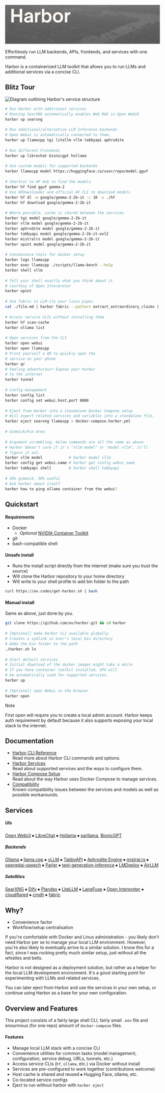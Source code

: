 ![Harbor project logo](./docs/harbor-2.png)

Effortlessly run LLM backends, APIs, frontends, and services with one command.

Harbor is a containerized LLM toolkit that allows you to run LLMs and additional services via a concise CLI.

## Blitz Tour

![Diagram outlining Harbor's service structure](https://raw.githubusercontent.com/wiki/av/harbor/harbor-arch-diag.png)

```bash
# Run Harbor with additional services
# Running SearXNG automatically enables Web RAG in Open WebUI
harbor up searxng

# Run additional/alternative LLM Inference backends
# Open Webui is automatically connected to them.
harbor up llamacpp tgi litellm vllm tabbyapi aphrodite

# Run different Frontends
harbor up librechat bionicgpt hollama

# Use custom models for supported backends
harbor llamacpp model https://huggingface.co/user/repo/model.gguf

# Shortcut to HF Hub to find the models
harbor hf find gguf gemma-2
# Use HFDownloader and official HF CLI to download models
harbor hf dl -m google/gemma-2-2b-it -c 10 -s ./hf
harbor hf download google/gemma-2-2b-it

# Where possible, cache is shared between the services
harbor tgi model google/gemma-2-2b-it
harbor vllm model google/gemma-2-2b-it
harbor aphrodite model google/gemma-2-2b-it
harbor tabbyapi model google/gemma-2-2b-it-exl2
harbor mistralrs model google/gemma-2-2b-it
harbor opint model google/gemma-2-2b-it

# Convenience tools for docker setup
harbor logs llamacpp
harbor exec llamacpp ./scripts/llama-bench --help
harbor shell vllm

# Tell your shell exactly what you think about it
# courtesy of Open Interpreter
harbor opint

# Use fabric to LLM-ify your linux pipes
cat ./file.md | harbor fabric --pattern extract_extraordinary_claims | grep "LK99"

# Access service CLIs without installing them
harbor hf scan-cache
harbor ollama list

# Open services from the CLI
harbor open webui
harbor open llamacpp
# Print yourself a QR to quickly open the
# service on your phone
harbor qr
# Feeling adventurous? Expose your harbor
# to the internet
harbor tunnel

# Config management
harbor config list
harbor config set webui.host.port 8080

# Eject from Harbor into a standalone Docker Compose setup
# Will export related services and variables into a standalone file.
harbor eject searxng llamacpp > docker-compose.harbor.yml

# Gimmick/Fun Area

# Argument scrambling, below commands are all the same as above
# Harbor doesn't care if it's "vllm model" or "model vllm", it'll
# figure it out.
harbor vllm model            # harbor model vllm
harbor config get webui.name # harbor get config webui_name
harbor tabbyapi shell        # harbor shell tabbyapi

# 50% gimmick, 50% useful
# Ask harbor about itself
harbor how to ping ollama container from the webui?
```

## Quickstart

#### Requirements

- Docker
  - _Optional_ [NVIDIA Container Toolkit](https://docs.nvidia.com/datacenter/cloud-native/container-toolkit/latest/install-guide.html#installation)
- git
- bash-compatible shell

#### Unsafe install

- Runs the install script directly from the internet (make sure you trust the source)
- Will clone the Harbor repository to your home directory
- Will write to your shell profile to add bin folder to the path

```bash
curl https://av.codes/get-harbor.sh | bash
```

#### Manual install

Same as above, just done by you.

```bash
git clone https://github.com/av/harbor.git && cd harbor

# [Optional] make Harbor CLI available globally
# Creates a symlink in User's local bin directory
# Adds the bin folder to the path
./harbor.sh ln

# Start default services
# Initial download of the docker images might take a while
# If you have container toolkit installed, GPU will
# be automatically used for supported services.
harbor up

# [Optional] open Webui in the browser
harbor open
```

> [!NOTE]
> First open will require you to create a local admin account. Harbor keeps auth requirement by default because it also supports exposing your local stack to the internet.

## Documentation

- [Harbor CLI Reference](https://github.com/av/harbor/wiki/Harbor-CLI-Reference)<br/>
  Read more about Harbor CLI commands and options.
- [Harbor Services](https://github.com/av/harbor/wiki/Services)<br/>
  Read about supported services and the ways to configure them.
- [Harbor Compose Setup](https://github.com/av/harbor/wiki/Harbor-Compose-Setup)<br/>
  Read about the way Harbor uses Docker Compose to manage services.
- [Compatibility](https://github.com/av/harbor/wiki/Compatibility)<br/>
  Known compatibility issues between the services and models as well as possible workarounds.

## Services

##### UIs

[Open WebUI](https://github.com/av/harbor/wiki/Services#open-webui) ⦁︎ [LibreChat](https://github.com/av/harbor/wiki/Services#librechat) ⦁︎ [Hollama](https://github.com/av/harbor/wiki/Services#hollama) ⦁︎ [parllama](https://github.com/av/harbor/wiki/Services#par-llama), [BionicGPT](https://github.com/av/harbor/wiki/Services#bionicgpt)

##### Backends

[Ollama](https://github.com/av/harbor/wiki/Services#ollama) ⦁︎ [llama.cpp](https://github.com/av/harbor/wiki/Services#llamacpp) ⦁︎ [vLLM](https://github.com/av/harbor/wiki/Services#vllm) ⦁︎ [TabbyAPI](https://github.com/av/harbor/wiki/Services#tabbyapi) ⦁︎ [Aphrodite Engine](https://github.com/av/harbor/wiki/Services#aphrodite-engine) ⦁︎ [mistral.rs](https://github.com/av/harbor/wiki/Services#mistralrs) ⦁︎ [openedai-speech](https://github.com/av/harbor/wiki/Services#openedai-speech) ⦁︎ [Parler](https://github.com/av/harbor/wiki/Services#parler) ⦁︎ [text-generation-inference](https://github.com/av/harbor/wiki/Services#text-generation-inference) ⦁︎ [LMDeploy](https://github.com/av/harbor/wiki/Services#lmdeploy) ⦁︎ [AirLLM](https://github.com/av/harbor/wiki/Services#airllm)

##### Satellites

[SearXNG](https://github.com/av/harbor/wiki/Services#searxng) ⦁︎ [Dify](https://github.com/av/harbor/wiki/Services#dify) ⦁︎ [Plandex](https://github.com/av/harbor/wiki/Services#plandex) ⦁︎ [LiteLLM](https://github.com/av/harbor/wiki/Services#-litellm) ⦁︎ [LangFuse](https://github.com/av/harbor/wiki/Services#langfuse) ⦁︎ [Open Interpreter](https://github.com/av/harbor/wiki/Services#-open-interpreter) ⦁︎ [cloudflared](https://github.com/av/harbor/wiki/Services#cloudflared) ⦁︎ [cmdh](https://github.com/av/harbor/wiki/Services#cmdh) ⦁︎ [fabric](https://github.com/av/harbor/wiki/Services#fabric)

## Why?

- Convenience factor
- Workflow/setup centralisation

If you're comfortable with Docker and Linux administration - you likely don't need Harbor per se to manage your local LLM environment. However, you're also likely to eventually arrive to a similar solution. I know this for a fact, since I was rocking pretty much similar setup, just without all the whistles and bells.

Harbor is not designed as a deployment solution, but rather as a helper for the local LLM development environment. It's a good starting point for experimenting with LLMs and related services.

You can later eject from Harbor and use the services in your own setup, or continue using Harbor as a base for your own configuration.

## Overview and Features

This project consists of a fairly large shell CLI, fairly small `.env` file and enourmous (for one repo) amount of `docker-compose` files.

#### Features

- Manage local LLM stack with a concise CLI
- Convenience utilities for common tasks (model management, configuration, service debug, URLs, tunnels, etc.)
- Access service CLIs (`hf`, `ollama`, etc.) via Docker without install
- Services are pre-configured to work together (contributions welcome)
- Host cache is shared and reused ⦁︎ Hugging Face, ollama, etc.
- Co-located service configs
- Eject to run without harbor with `harbor eject`
